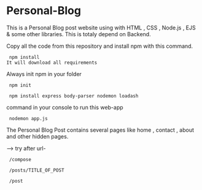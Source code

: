 # Personal-Blog
This is a Personal Blog post website using with HTML , CSS , Node.js , EJS & some other libraries. This is totaly depend on Backend.

Copy all the code from this repository and install npm with this command.


     npm install
    It will download all requirements

Always init npm in your folder

     npm init

     npm install express body-parser nodemon loadash
     
 command in your console to run this web-app
 
     nodemon app.js


The Personal Blog Post contains several pages like home , contact , about and other hidden pages.



-->  try after url-

     /compose
     
     /posts/TITLE_OF_POST
     
     /post

